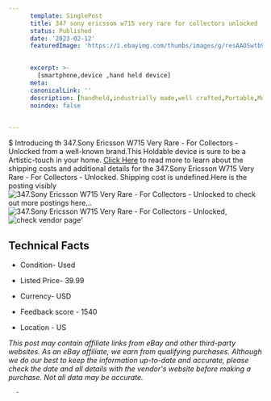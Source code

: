 ```yaml
---
      template: SinglePost
      title: 347 sony ericsson w715 very rare for collectors unlocked
      status: Published
      date: '2023-02-12'
      featuredImage: 'https://i.ebayimg.com/thumbs/images/g/resAAOSwtb9j53EM/s-l225.jpg'
       

      excerpt: >-
        [smartphone,device ,hand held device]
      meta:
      canonicalLink: ''
      description: [handheld,industrially made,well crafted,Portable,Mobile,Compact,Convenient,Lightweight,Maneuverable,Man-portable,Miniature,Carriable,Hand-held,Light,Holdable,Transportable,Mobile device,Pocket-sized,On-the-go,Wireless,Cordless,Compact size,Convenient size, smartphone,device ,hand held device]
      noindex: false
      

---
```

$
      Introducing th 347.Sony Ericsson W715 Very Rare - For Collectors - Unlocked from a well-known brand.This Holdable device  is sure to be a Artistic-touch in your home. [Click Here](https://www.ebay.com/itm/165933839194?hash=item26a26d735a%3Ag%3AresAAOSwtb9j53EM&mkevt=1&mkcid=1&mkrid=711-53200-19255-0&campid=%253CePNCampaignId%253E&customid=%253CreferenceId%253E&toolid=10049) to read more to learn about the shipping costs and additional details for the 347.Sony Ericsson W715 Very Rare - For Collectors - Unlocked. Shipping cost is undefined.Here is the posting visibly ![347.Sony Ericsson W715 Very Rare - For Collectors - Unlocked](https://i.ebayimg.com/thumbs/images/g/resAAOSwtb9j53EM/s-l225.jpg) to check out more postings here... ![347.Sony Ericsson W715 Very Rare - For Collectors - Unlocked](https://i.ebayimg.com/images/g/resAAOSwtb9j53EM/s-l1600.jpg), ![check vendor page](https://origin-galleryplus.ebayimg.com/ws/web/165933839194_2_0_1/225x225.jpg,https://origin-galleryplus.ebayimg.com/ws/web/165933839194_3_0_1/225x225.jpg,https://origin-galleryplus.ebayimg.com/ws/web/165933839194_4_0_1/225x225.jpg,https://origin-galleryplus.ebayimg.com/ws/web/165933839194_5_0_1/225x225.jpg,https://origin-galleryplus.ebayimg.com/ws/web/165933839194_6_0_1/225x225.jpg,https://origin-galleryplus.ebayimg.com/ws/web/165933839194_7_0_1/225x225.jpg,https://origin-galleryplus.ebayimg.com/ws/web/165933839194_8_0_1/225x225.jpg)'

      

 ## Technical Facts 



     
      

 - Condition- Used 


      

 - Listed Price- 39.99 


      

 - Currency- USD 


      

 - Feedback score - 1540 


      

 - Location - US 


      
      

 *_This post may contain affiliate links from eBay and other third-party websites. As an eBay affiliate, we earn from qualifying purchases. Although we do our best to keep the information up-to-date and accurate, please check the date and all details with the vendor's website before making a purchase. Not all data may be accurate._*




      -
